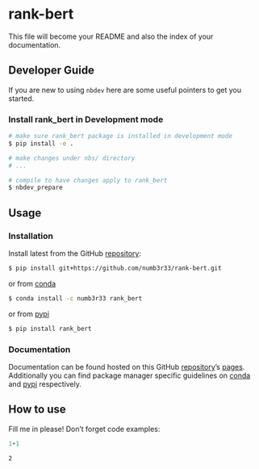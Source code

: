 # rank-bert


<!-- WARNING: THIS FILE WAS AUTOGENERATED! DO NOT EDIT! -->

This file will become your README and also the index of your
documentation.

## Developer Guide

If you are new to using `nbdev` here are some useful pointers to get you
started.

### Install rank_bert in Development mode

``` sh
# make sure rank_bert package is installed in development mode
$ pip install -e .

# make changes under nbs/ directory
# ...

# compile to have changes apply to rank_bert
$ nbdev_prepare
```

## Usage

### Installation

Install latest from the GitHub
[repository](https://github.com/numb3r33/rank-bert):

``` sh
$ pip install git+https://github.com/numb3r33/rank-bert.git
```

or from [conda](https://anaconda.org/numb3r33/rank-bert)

``` sh
$ conda install -c numb3r33 rank_bert
```

or from [pypi](https://pypi.org/project/rank-bert/)

``` sh
$ pip install rank_bert
```

### Documentation

Documentation can be found hosted on this GitHub
[repository](https://github.com/numb3r33/rank-bert)’s
[pages](https://numb3r33.github.io/rank-bert/). Additionally you can
find package manager specific guidelines on
[conda](https://anaconda.org/numb3r33/rank-bert) and
[pypi](https://pypi.org/project/rank-bert/) respectively.

## How to use

Fill me in please! Don’t forget code examples:

``` python
1+1
```

    2
